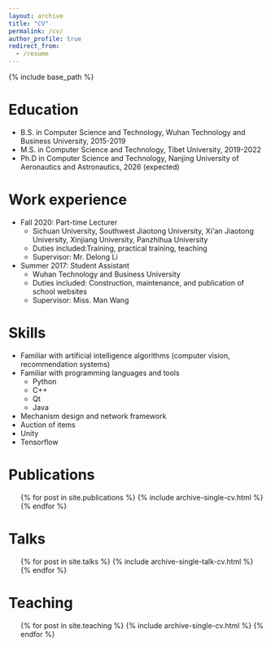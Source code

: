 ```yaml
---
layout: archive
title: "CV"
permalink: /cv/
author_profile: true
redirect_from:
  - /resume
---
```


{% include base_path %}

Education
======
* B.S. in Computer Science and Technology, Wuhan Technology and Business University, 2015-2019
* M.S. in Computer Science and Technology, Tibet University, 2019-2022
* Ph.D in Computer Science and Technology, Nanjing University of Aeronautics and Astronautics, 2026 (expected)

Work experience
======
* Fall 2020: Part-time Lecturer
  * Sichuan University, Southwest Jiaotong University, Xi'an Jiaotong University, Xinjiang University, Panzhihua University
  * Duties included:Training, practical training, teaching
  * Supervisor: Mr. Delong Li
* Summer 2017: Student  Assistant
  * Wuhan Technology and Business University
  * Duties included: Construction, maintenance, and publication of school websites
  * Supervisor: Miss. Man Wang
  
Skills
======
* Familiar with artificial intelligence algorithms (computer vision, recommendation systems)
* Familiar with programming languages and tools
  * Python
  * C++
  * Qt
  * Java
* Mechanism design and network framework
* Auction of items
* Unity
* Tensorflow

Publications
======
  <ul>{% for post in site.publications %}
    {% include archive-single-cv.html %}
  {% endfor %}</ul>
  
Talks
======
  <ul>{% for post in site.talks %}
    {% include archive-single-talk-cv.html %}
  {% endfor %}</ul>
  
Teaching
======
  <ul>{% for post in site.teaching %}
    {% include archive-single-cv.html %}
  {% endfor %}</ul>
